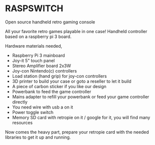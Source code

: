 # RASPSWITCH
Open source handheld retro gaming console

All your favorite retro games playable in one case!
Handheld controller based on a raspberry pi 3 board.

Hardware materials needed,

- Raspberry Pi 3 mainboard
- Joy-it 5" touch panel
- Stereo Amplifier board 2x3W
- Joy-con Nintendo(c) controllers
- Load station (hand grip) for joy-con controllers
- 3D printer to build your case or goto a reseller to let it build
- A piece of carbon sticker if you like our design
- Powerbank to feed the game controller
- Mains adapter to refill your powerbank or feed your game controller directly
- You need wire with usb a on it
- Power toggle switch
- Memory SD card with retropie on it / google for it, you will find many resources

Now comes the heavy part,
prepare your retropie card with the needed libraries to get it up and running.



